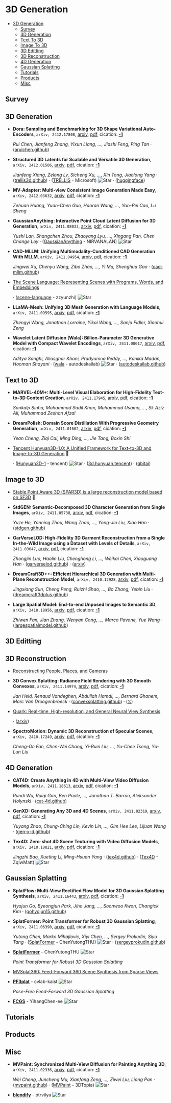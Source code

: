 # 3D Generation

- [3D Generation](#3d-generation) 
  - [Survey](#survey)
  - [3D Generation](#3d-generation)
  - [Text To 3D](#text-to-3d)
  - [Image To 3D](#image-to-3d)
  - [3D Editting](#3d-editting)
  - [3D Reconstruction](#3d-reconstruction)
  - [4D Generation](#4d-generation)
  - [Gaussian Splatting](#gaussian-splatting)
  - [Tutorials](#tutorials)
  - [Products](#products)
  - [Misc](#misc)


## Survey


## 3D Generation

- **Dora: Sampling and Benchmarking for 3D Shape Variational Auto-Encoders**, `arXiv, 2412.17808`, [arxiv](http://arxiv.org/abs/2412.17808v2), [pdf](http://arxiv.org/pdf/2412.17808v2.pdf), cication: [**-1**](None) 

	 *Rui Chen, Jianfeng Zhang, Yixun Liang, ..., Jiashi Feng, Ping Tan* · ([aruichen.github](https://aruichen.github.io/Dora/))
- **Structured 3D Latents for Scalable and Versatile 3D Generation**, `arXiv, 2412.01506`, [arxiv](http://arxiv.org/abs/2412.01506v1), [pdf](http://arxiv.org/pdf/2412.01506v1.pdf), cication: [**-1**](None) 

	 *Jianfeng Xiang, Zelong Lv, Sicheng Xu, ..., Xin Tong, Jiaolong Yang* · ([trellis3d.github](https://trellis3d.github.io)) · ([TRELLIS](https://github.com/Microsoft/TRELLIS) - Microsoft) ![Star](https://img.shields.io/github/stars/Microsoft/TRELLIS.svg?style=social&label=Star) · ([huggingface](https://huggingface.co/spaces/JeffreyXiang/TRELLIS))
- **MV-Adapter: Multi-view Consistent Image Generation Made Easy**, `arXiv, 2412.03632`, [arxiv](http://arxiv.org/abs/2412.03632v1), [pdf](http://arxiv.org/pdf/2412.03632v1.pdf), cication: [**-1**](None) 

	 *Zehuan Huang, Yuan-Chen Guo, Haoran Wang, ..., Yan-Pei Cao, Lu Sheng*
- **GaussianAnything: Interactive Point Cloud Latent Diffusion for 3D 
  Generation**, `arXiv, 2411.08033`, [arxiv](http://arxiv.org/abs/2411.08033v1), [pdf](http://arxiv.org/pdf/2411.08033v1.pdf), cication: [**-1**](None) 

	 *Yushi Lan, Shangchen Zhou, Zhaoyang Lyu, ..., Xingang Pan, Chen Change Loy* · ([GaussianAnything](https://github.com/NIRVANALAN/GaussianAnything) - NIRVANALAN) ![Star](https://img.shields.io/github/stars/NIRVANALAN/GaussianAnything.svg?style=social&label=Star)
- **CAD-MLLM: Unifying Multimodality-Conditioned CAD Generation With MLLM**, `arXiv, 2411.04954`, [arxiv](http://arxiv.org/abs/2411.04954v1), [pdf](http://arxiv.org/pdf/2411.04954v1.pdf), cication: [**-1**](None) 

	 *Jingwei Xu, Chenyu Wang, Zibo Zhao, ..., Yi Ma, Shenghua Gao* · ([cad-mllm.github](https://cad-mllm.github.io/))
- [The Scene Language: Representing Scenes with Programs, Words, and Embeddings](https://ai.stanford.edu/~yzzhang/projects/scene-language/) 

	 · ([scene-language](https://github.com/zzyunzhi/scene-language) - zzyunzhi) ![Star](https://img.shields.io/github/stars/zzyunzhi/scene-language.svg?style=social&label=Star)
- **LLaMA-Mesh: Unifying 3D Mesh Generation with Language Models**, `arXiv, 2411.09595`, [arxiv](http://arxiv.org/abs/2411.09595v1), [pdf](http://arxiv.org/pdf/2411.09595v1.pdf), cication: [**-1**](None) 

	 *Zhengyi Wang, Jonathan Lorraine, Yikai Wang, ..., Sanja Fidler, Xiaohui Zeng*
- **Wavelet Latent Diffusion (Wala): Billion-Parameter 3D Generative Model 
  with Compact Wavelet Encodings**, `arXiv, 2411.08017`, [arxiv](http://arxiv.org/abs/2411.08017v1), [pdf](http://arxiv.org/pdf/2411.08017v1.pdf), cication: [**-1**](None) 

	 *Aditya Sanghi, Aliasghar Khani, Pradyumna Reddy, ..., Kanika Madan, Hooman Shayani* · ([wala](https://github.com/autodeskailab/wala?tab=readme-ov-file) - autodeskailab) ![Star](https://img.shields.io/github/stars/autodeskailab/wala.svg?style=social&label=Star) · ([autodeskailab.github](https://autodeskailab.github.io/WaLaProject/))

## Text to 3D

- **MARVEL-40M+: Multi-Level Visual Elaboration for High-Fidelity Text-to-3D 
  Content Creation**, `arXiv, 2411.17945`, [arxiv](http://arxiv.org/abs/2411.17945v1), [pdf](http://arxiv.org/pdf/2411.17945v1.pdf), cication: [**-1**](None) 

	 *Sankalp Sinha, Mohammad Sadil Khan, Muhammad Usama, ..., Sk Aziz Ali, Muhammad Zeshan Afzal*
- **DreamPolish: Domain Score Distillation With Progressive Geometry 
  Generation**, `arXiv, 2411.01602`, [arxiv](http://arxiv.org/abs/2411.01602v1), [pdf](http://arxiv.org/pdf/2411.01602v1.pdf), cication: [**-1**](None) 

	 *Yean Cheng, Ziqi Cai, Ming Ding, ..., Jie Tang, Boxin Shi*
- [Tencent Hunyuan3D-1.0: A Unified Framework for Text-to-3D and Image-to-3D Generation](https://huggingface.co/tencent/Hunyuan3D-1)  🤗 

	 · ([Hunyuan3D-1](https://github.com/tencent/Hunyuan3D-1) - tencent) ![Star](https://img.shields.io/github/stars/tencent/Hunyuan3D-1.svg?style=social&label=Star) · ([3d.hunyuan.tencent](https://3d.hunyuan.tencent.com/hunyuan3d.pdf)) · ([qbitai](https://www.qbitai.com/2024/11/215630.html))

## Image to 3D

- [Stable Point Aware 3D (SPAR3D) is a large reconstruction model based on SF3D](https://huggingface.co/stabilityai/stable-point-aware-3d)  🤗 
- **StdGEN: Semantic-Decomposed 3D Character Generation from Single Images**, `arXiv, 2411.05738`, [arxiv](http://arxiv.org/abs/2411.05738v1), [pdf](http://arxiv.org/pdf/2411.05738v1.pdf), cication: [**-1**](None) 

	 *Yuze He, Yanning Zhou, Wang Zhao, ..., Yong-Jin Liu, Xiao Han* · ([stdgen.github](https://stdgen.github.io))
- **GarVerseLOD: High-Fidelity 3D Garment Reconstruction from a Single 
  In-the-Wild Image using a Dataset with Levels of Details**, `arXiv, 2411.03047`, [arxiv](http://arxiv.org/abs/2411.03047v1), [pdf](http://arxiv.org/pdf/2411.03047v1.pdf), cication: [**-1**](None) 

	 *Zhongjin Luo, Haolin Liu, Chenghong Li, ..., Weikai Chen, Xiaoguang Han* · ([garverselod.github](https://garverselod.github.io/)) · ([arxiv](https://arxiv.org/abs/2411.03047))
- **DreamCraft3D++: Efficient Hierarchical 3D Generation with Multi-Plane 
  Reconstruction Model**, `arXiv, 2410.12928`, [arxiv](http://arxiv.org/abs/2410.12928v1), [pdf](http://arxiv.org/pdf/2410.12928v1.pdf), cication: [**-1**](None)

	 *Jingxiang Sun, Cheng Peng, Ruizhi Shao, ..., Bo Zhang, Yebin Liu* · ([dreamcraft3dplus.github](https://dreamcraft3dplus.github.io/))
- **Large Spatial Model: End-to-end Unposed Images to Semantic 3D**, `arXiv, 2410.18956`, [arxiv](http://arxiv.org/abs/2410.18956v1), [pdf](http://arxiv.org/pdf/2410.18956v1.pdf), cication: [**-1**](None) 

	 *Zhiwen Fan, Jian Zhang, Wenyan Cong, ..., Marco Pavone, Yue Wang* · ([largespatialmodel.github](https://largespatialmodel.github.io/))

## 3D Editting


## 3D Reconstruction

- [Reconstructing People, Places, and Cameras](https://muelea.github.io/hsfm/) 
- **3D Convex Splatting: Radiance Field Rendering with 3D Smooth Convexes**, `arXiv, 2411.14974`, [arxiv](http://arxiv.org/abs/2411.14974v2), [pdf](http://arxiv.org/pdf/2411.14974v2.pdf), cication: [**-1**](None) 

	 *Jan Held, Renaud Vandeghen, Abdullah Hamdi, ..., Bernard Ghanem, Marc Van Droogenbroeck* · ([convexsplatting.github](https://convexsplatting.github.io/)) · ([𝕏](https://x.com/Eng_Hemdi/status/1862191508679795180))
- [Quark: Real-time, High-resolution, and General Neural View Synthesis](https://quark-3d.github.io/) 

	 · ([arxiv](http://arxiv.org/abs/2411.16680))
- **SpectroMotion: Dynamic 3D Reconstruction of Specular Scenes**, `arXiv, 2410.17249`, [arxiv](http://arxiv.org/abs/2410.17249v1), [pdf](http://arxiv.org/pdf/2410.17249v1.pdf), cication: [**-1**](None) 

	 *Cheng-De Fan, Chen-Wei Chang, Yi-Ruei Liu, ..., Yu-Chee Tseng, Yu-Lun Liu*

## 4D Generation

- **CAT4D: Create Anything in 4D with Multi-View Video Diffusion Models**, `arXiv, 2411.18613`, [arxiv](http://arxiv.org/abs/2411.18613v1), [pdf](http://arxiv.org/pdf/2411.18613v1.pdf), cication: [**-1**](None) 

	 *Rundi Wu, Ruiqi Gao, Ben Poole, ..., Jonathan T. Barron, Aleksander Holynski* · ([cat-4d.github](https://cat-4d.github.io/))
- **GenXD: Generating Any 3D and 4D Scenes**, `arXiv, 2411.02319`, [arxiv](http://arxiv.org/abs/2411.02319v2), [pdf](http://arxiv.org/pdf/2411.02319v2.pdf), cication: [**-1**](None) 

	 *Yuyang Zhao, Chung-Ching Lin, Kevin Lin, ..., Gim Hee Lee, Lijuan Wang* · ([gen-x-d.github](https://gen-x-d.github.io))
- **Tex4D: Zero-shot 4D Scene Texturing with Video Diffusion Models**, `arXiv, 2410.10821`, [arxiv](http://arxiv.org/abs/2410.10821v2), [pdf](http://arxiv.org/pdf/2410.10821v2.pdf), cication: [**-1**](None) 

	 *Jingzhi Bao, Xueting Li, Ming-Hsuan Yang* · ([tex4d.github](https://tex4d.github.io/)) · ([Tex4D](https://github.com/ZqlwMatt/Tex4D) - ZqlwMatt) ![Star](https://img.shields.io/github/stars/ZqlwMatt/Tex4D.svg?style=social&label=Star)

## Gaussian Splatting

- **SplatFlow: Multi-View Rectified Flow Model for 3D Gaussian Splatting 
  Synthesis**, `arXiv, 2411.16443`, [arxiv](http://arxiv.org/abs/2411.16443v1), [pdf](http://arxiv.org/pdf/2411.16443v1.pdf), cication: [**-1**](None) 

	 *Hyojun Go, Byeongjun Park, Jiho Jang, ..., Soonwoo Kwon, Changick Kim* · ([gohyojun15.github](https://gohyojun15.github.io/SplatFlow/))
- **SplatFormer: Point Transformer for Robust 3D Gaussian Splatting**, `arXiv, 2411.06390`, [arxiv](http://arxiv.org/abs/2411.06390v2), [pdf](http://arxiv.org/pdf/2411.06390v2.pdf), cication: [**-1**](None) 

	 *Yutong Chen, Marko Mihajlovic, Xiyi Chen, ..., Sergey Prokudin, Siyu Tang* · ([SplatFormer](https://github.com/ChenYutongTHU/SplatFormer) - ChenYutongTHU) ![Star](https://img.shields.io/github/stars/ChenYutongTHU/SplatFormer.svg?style=social&label=Star) · ([sergeyprokudin.github](https://sergeyprokudin.github.io/splatformer/))
- [**SplatFormer**](https://github.com/ChenYutongTHU/SplatFormer) - ChenYutongTHU ![Star](https://img.shields.io/github/stars/ChenYutongTHU/SplatFormer.svg?style=social&label=Star) 

	 *Point Transformer for Robust 3D Gaussian Splatting*
- [MVSplat360: Feed-Forward 360 Scene Synthesis from Sparse Views](https://donydchen.github.io/mvsplat360/) 
- [**PF3plat**](https://github.com/cvlab-kaist/PF3plat) - cvlab-kaist ![Star](https://img.shields.io/github/stars/cvlab-kaist/PF3plat.svg?style=social&label=Star) 

	 *Pose-Free Feed-Forward 3D Gaussian Splatting*
- [**FCGS**](https://github.com/YihangChen-ee/FCGS) - YihangChen-ee ![Star](https://img.shields.io/github/stars/YihangChen-ee/FCGS.svg?style=social&label=Star) 

## Tutorials


## Products


## Misc

- **MVPaint: Synchronized Multi-View Diffusion for Painting Anything 3D**, `arXiv, 2411.02336`, [arxiv](http://arxiv.org/abs/2411.02336v1), [pdf](http://arxiv.org/pdf/2411.02336v1.pdf), cication: [**-1**](None) 

	 *Wei Cheng, Juncheng Mu, Xianfang Zeng, ..., Ziwei Liu, Liang Pan* · ([mvpaint.github](https://mvpaint.github.io/)) · ([MVPaint](https://github.com/3DTopia/MVPaint) - 3DTopia) ![Star](https://img.shields.io/github/stars/3DTopia/MVPaint.svg?style=social&label=Star)
- [**blendify**](https://github.com/ptrvilya/blendify) - ptrvilya ![Star](https://img.shields.io/github/stars/ptrvilya/blendify.svg?style=social&label=Star) 